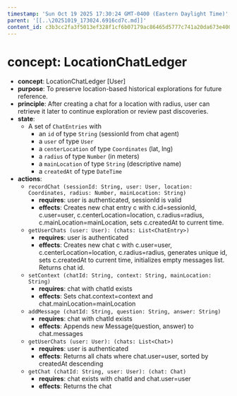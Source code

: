 ```yaml
---
timestamp: 'Sun Oct 19 2025 17:30:24 GMT-0400 (Eastern Daylight Time)'
parent: '[[..\20251019_173024.6916cd7c.md]]'
content_id: c3b3cc2fa3f5013ef328f1cf6b07179ac86465d5777c741a20da673e400f4177
---
```


# concept: LocationChatLedger

* **concept**: LocationChatLedger \[User]
* **purpose**: To preserve location-based historical explorations for future reference.
* **principle**: After creating a chat for a location with radius, user can retrieve it later to continue exploration or review past discoveries.
* **state**:
  * A set of `ChatEntries` with
    * an `id` of type `String` (sessionId from chat agent)
    * a `user` of type `User`
    * a `centerLocation` of type `Coordinates` (lat, lng)
    * a `radius` of type `Number` (in meters)
    * a `mainLocation` of type `String` (descriptive name)
    * a `createdAt` of type `DateTime`
* **actions**:
  * `recordChat (sessionId: String, user: User, location: Coordinates, radius: Number, mainLocation: String)`
    * **requires**: user is authenticated, sessionId is valid
    * **effects**: Creates new chat entry c with c.id=sessionId, c.user=user, c.centerLocation=location, c.radius=radius, c.mainLocation=mainLocation, sets c.createdAt to current time.
  * `getUserChats (user: User): (chats: List<ChatEntry>)`
    * **requires**: user is authenticated
    * **effects**: Creates new chat c with c.user=user, c.centerLocation=location, c.radius=radius, generates unique id, sets c.createdAt to current time, initializes empty messages list. Returns chat id.
  * `setContext (chatId: String, context: String, mainLocation: String)`
    * **requires**: chat with chatId exists
    * **effects**: Sets chat.context=context and chat.mainLocation=mainLocation
  * `addMessage (chatId: String, question: String, answer: String)`
    * **requires**: chat with chatId exists
    * **effects**: Appends new Message(question, answer) to chat.messages
  * `getUserChats (user: User): (chats: List<Chat>)`
    * **requires**: user is authenticated
    * **effects**: Returns all chats where chat.user=user, sorted by createdAt descending
  * `getChat (chatId: String, user: User): (chat: Chat)`
    * **requires**: chat exists with chatId and chat.user=user
    * **effects**: Returns the chat
